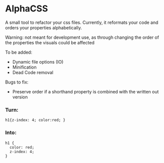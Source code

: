 # AlphaCSS
A small tool to refactor your css files. Currently, it reformats your code and orders your properties alphabetically.

Warning: not meant for development use, as through changing the order of the properties the visuals could be affected

To be added:

 - Dynamic file options (IO)
 - Minification
 - Dead Code removal
 
Bugs to fix:

  - Preserve order if a shorthand property is combined with the written out version

### Turn:

```
h1{z-index: 4; color:red; }
```

### Into:

```
h1 {
  color: red;
  z-index: 4;
}
```
